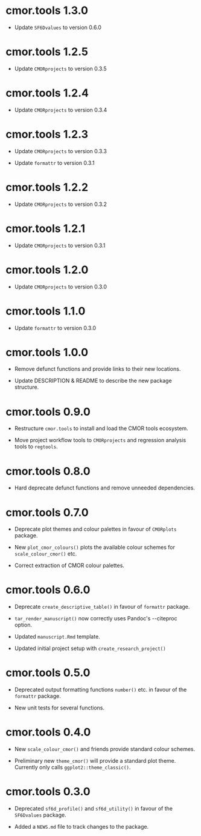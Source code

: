 # cmor.tools 1.3.0

* Update `SF6Dvalues` to version 0.6.0

# cmor.tools 1.2.5

* Update `CMORprojects` to version 0.3.5

# cmor.tools 1.2.4

* Update `CMORprojects` to version 0.3.4

# cmor.tools 1.2.3

* Update `CMORprojects` to version 0.3.3

* Update `formattr` to version 0.3.1

# cmor.tools 1.2.2

* Update `CMORprojects` to version 0.3.2

# cmor.tools 1.2.1

* Update `CMORprojects` to version 0.3.1

# cmor.tools 1.2.0

* Update `CMORprojects` to version 0.3.0

# cmor.tools 1.1.0

* Update `formattr` to version 0.3.0

# cmor.tools 1.0.0

* Remove defunct functions and provide links to their new locations.

* Update DESCRIPTION & README to describe the new package structure.

# cmor.tools 0.9.0

* Restructure `cmor.tools` to install and load the CMOR tools ecosystem.

* Move project workflow tools to `CMORprojects` and regression analysis tools
  to `regtools`.

# cmor.tools 0.8.0

* Hard deprecate defunct functions and remove unneeded dependencies.

# cmor.tools 0.7.0

* Deprecate plot themes and colour palettes in favour of `CMORplots` package.

* New `plot_cmor_colours()` plots the available colour schemes for
  `scale_colour_cmor()` etc.

* Correct extraction of CMOR colour palettes.

# cmor.tools 0.6.0

* Deprecate `create_descriptive_table()` in favour of `formattr` package.

* `tar_render_manuscript()` now correctly uses Pandoc's --citeproc option.

* Updated `manuscript.Rmd` template.

* Updated initial project setup with `create_research_project()`

# cmor.tools 0.5.0

* Deprecated output formatting functions `number()` etc. in favour of the
  `formattr` package.

* New unit tests for several functions.

# cmor.tools 0.4.0

* New `scale_colour_cmor()` and friends provide standard colour schemes.

* Preliminary new `theme_cmor()` will provide a standard plot theme. Currently
  only calls `ggplot2::theme_classic()`.

# cmor.tools 0.3.0

* Deprecated `sf6d_profile()` and `sf6d_utility()` in favour of the
    `SF6Dvalues` package.

* Added a `NEWS.md` file to track changes to the package.
